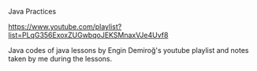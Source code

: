 Java Practices

https://www.youtube.com/playlist?list=PLqG356ExoxZUGwbqoJEKSMnaxVJe4Uvf8

Java codes of java lessons by Engin Demiroğ's  youtube playlist and notes taken by me during the lessons.
